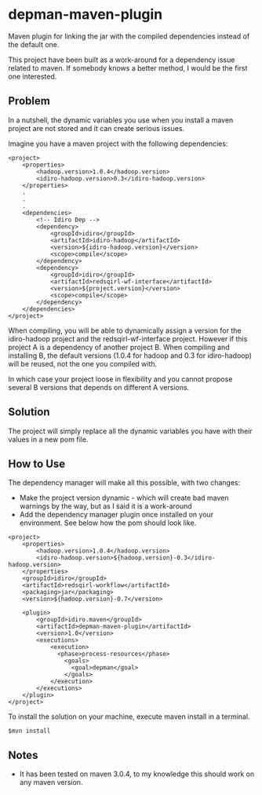 # depman-maven-plugin
Maven plugin for linking the jar with the compiled dependencies instead of the default one.

This project have been built as a work-around for a dependency issue related to maven. 
If somebody knows a better method, I would be the first one interested.

Problem
-------

In a nutshell, the dynamic variables you use when you install a maven project are not stored and it can create serious issues. 

Imagine you have a maven project with the following dependencies:
```
<project>
    <properties>
        <hadoop.version>1.0.4</hadoop.version>
        <idiro-hadoop.version>0.3</idiro-hadoop.version>
    </properties>
    .
    .
    .
    <dependencies>
        <!-- Idiro Dep -->
        <dependency>
            <groupId>idiro</groupId>
            <artifactId>idiro-hadoop</artifactId>
            <version>${idiro-hadoop.version}</version>
            <scope>compile</scope>
        </dependency>
        <dependency>
            <groupId>idiro</groupId>
            <artifactId>redsqirl-wf-interface</artifactId>
            <version>${project.version}</version>
            <scope>compile</scope>
        </dependency>
    </dependencies>
</project>
```


When compiling, you will be able to dynamically assign a version for the idiro-hadoop project and the redsqirl-wf-interface project.
However if this project A is a dependency of another project B. When compiling and installing B, the default versions (1.0.4 for hadoop and 0.3 for idiro-hadoop) will be reused, 
not the one you compiled with. 

In which case your project loose in flexibility and you cannot propose several B versions that depends on different A versions.

Solution
--------

The project will simply replace all the dynamic variables you have with their values in a new pom file.

How to Use
----------

The dependency manager will make all this possible, with two changes:
* Make the project version dynamic - which will create bad maven warnings by the way, but as I said it is a work-around
* Add the dependency manager plugin once installed on your environment. See below how the pom should look like.

```    
<project>
    <properties>
        <hadoop.version>1.0.4</hadoop.version>
        <idiro-hadoop.version>${hadoop.version}-0.3</idiro-hadoop.version>
    </properties>
    <groupId>idiro</groupId>
    <artifactId>redsqirl-workflow</artifactId>
    <packaging>jar</packaging>
    <version>${hadoop.version}-0.7</version>

    <plugin>
        <groupId>idiro.maven</groupId>
        <artifactId>depman-maven-plugin</artifactId>
        <version>1.0</version>
        <executions>
            <execution>
              <phase>process-resources</phase>
                <goals>
                  <goal>depman</goal>
                </goals>
            </execution>
        </executions>
    </plugin>
</project>
```

To install the solution on your machine, execute maven install in a terminal.
```
$mvn install
```

Notes
-----

* It has been tested on maven 3.0.4, to my knowledge this should work on any maven version.
